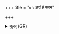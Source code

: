 +++
title = "०५ अयं ते स्तन"

+++
<details><summary>मूलम् (GR)</summary>

अयं ते स्तन आमिक्षाम्  
अयं सर्पिर् अयं मधु ।  
अयं ते सर्वान् कामान्  
दुहां देवि शतौदने ॥
</details>